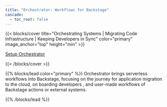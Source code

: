 ```yaml
---
title: "Orchestrator: Workflows for Backstage"
cascade:
  - toc_root: false
---
```


{{< blocks/cover title="Orchestrating Systems | Migrating Code Infrastructure | Keeping Developers in Sync"  color="primary" image_anchor="top" height="min" >}}

<div class="mx-auto">
	<a class="btn btn-lg btn-secondary me-3 mb-4" href="https://github.com/parodos-dev/orchestrator-helm-operator/tree/gh-pages">
		Setup Orchestrator <i class="fa-brands fa-github ms-2"></i>
	</a>
</div>

{{< /blocks/cover >}}

{{% blocks/lead color="primary" %}}
Orchestrator brings serverless workflows into Backstage, focusing on the journey for application migration to the cloud, on boarding developers , and user-made workflows of Backstage actions or external systems.

{{% /blocks/lead %}}

